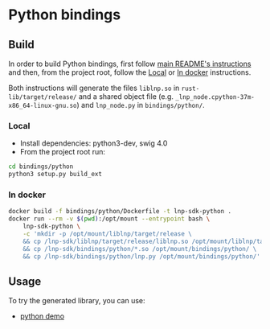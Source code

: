# Python bindings

## Build

In order to build Python bindings, first follow
[main README's instructions](/README.md) and then, from the project root,
follow the [Local](#local) or [In docker](#in-docker) instructions.

Both instructions will generate the files `liblnp.so` in
`rust-lib/target/release/` and a shared object file
(e.g. `_lnp_node.cpython-37m-x86_64-linux-gnu.so`)
and `lnp_node.py` in `bindings/python/`.

### Local

* Install dependencies: python3-dev, swig 4.0
* From the project root run:
```bash
cd bindings/python
python3 setup.py build_ext
```

### In docker

```bash
docker build -f bindings/python/Dockerfile -t lnp-sdk-python .
docker run --rm -v $(pwd):/opt/mount --entrypoint bash \
    lnp-sdk-python \
    -c 'mkdir -p /opt/mount/liblnp/target/release \
    && cp /lnp-sdk/liblnp/target/release/liblnp.so /opt/mount/liblnp/target/release/ \
    && cp /lnp-sdk/bindings/python/*.so /opt/mount/bindings/python/ \
    && cp /lnp-sdk/bindings/python/lnp.py /opt/mount/bindings/python/'
```

## Usage

To try the generated library, you can use:
- [python demo](/demo/python)
